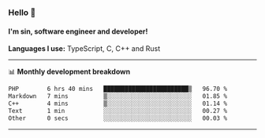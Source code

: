 ### Hello 👋
#### I'm sin, software engineer and developer!

**Languages I use:** TypeScript, C, C++ and Rust

---
📊 **Monthly development breakdown**

<!--START_SECTION:waka-->

```txt
PHP        6 hrs 40 mins   ████████████████████████▒   96.70 %
Markdown   7 mins          ▒░░░░░░░░░░░░░░░░░░░░░░░░   01.85 %
C++        4 mins          ▒░░░░░░░░░░░░░░░░░░░░░░░░   01.14 %
Text       1 min           ░░░░░░░░░░░░░░░░░░░░░░░░░   00.27 %
Other      0 secs          ░░░░░░░░░░░░░░░░░░░░░░░░░   00.03 %
```

<!--END_SECTION:waka-->

---
